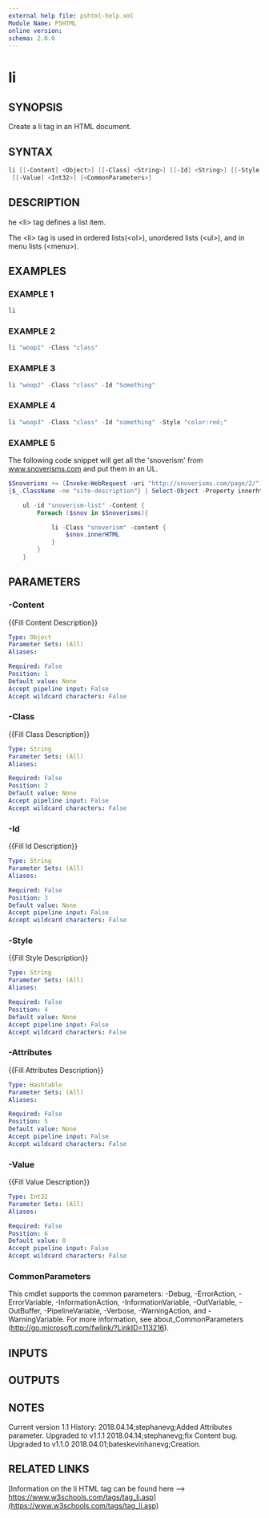 ```yaml
---
external help file: pshtml-help.xml
Module Name: PSHTML
online version:
schema: 2.0.0
---
```


# li

## SYNOPSIS
Create a li tag in an HTML document.

## SYNTAX

``` powershell
li [[-Content] <Object>] [[-Class] <String>] [[-Id] <String>] [[-Style] <String>] [[-Attributes] <Hashtable>]
 [[-Value] <Int32>] [<CommonParameters>]
```

## DESCRIPTION
he \<li\> tag defines a list item.

The \<li\> tag is used in ordered lists(\<ol\>), unordered lists (\<ul\>), and in menu lists (\<menu\>).

## EXAMPLES

### EXAMPLE 1

``` powershell
li
```

### EXAMPLE 2

``` powershell
li "woop1" -Class "class"
```

### EXAMPLE 3

``` powershell
li "woop2" -Class "class" -Id "Something"
```

### EXAMPLE 4

``` powershell
li "woop3" -Class "class" -Id "something" -Style "color:red;"
```

### EXAMPLE 5

The following code snippet will get all the 'snoverism' from www.snoverisms.com and put them in an UL.

``` powershell
$Snoverisms += (Invoke-WebRequest -uri "http://snoverisms.com/page/2/").ParsedHtml.getElementsByTagName("p") | ?
{$_.ClassName -ne "site-description"} | Select-Object -Property innerhtml

    ul -id "snoverism-list" -Content {
        Foreach ($snov in $Snoverisms){

            li -Class "snoverism" -content {
                $snov.innerHTML
            }
        }
    }
```

## PARAMETERS

### -Content
{{Fill Content Description}}

```yaml
Type: Object
Parameter Sets: (All)
Aliases:

Required: False
Position: 1
Default value: None
Accept pipeline input: False
Accept wildcard characters: False
```

### -Class
{{Fill Class Description}}

```yaml
Type: String
Parameter Sets: (All)
Aliases:

Required: False
Position: 2
Default value: None
Accept pipeline input: False
Accept wildcard characters: False
```

### -Id
{{Fill Id Description}}

```yaml
Type: String
Parameter Sets: (All)
Aliases:

Required: False
Position: 3
Default value: None
Accept pipeline input: False
Accept wildcard characters: False
```

### -Style
{{Fill Style Description}}

```yaml
Type: String
Parameter Sets: (All)
Aliases:

Required: False
Position: 4
Default value: None
Accept pipeline input: False
Accept wildcard characters: False
```

### -Attributes
{{Fill Attributes Description}}

```yaml
Type: Hashtable
Parameter Sets: (All)
Aliases:

Required: False
Position: 5
Default value: None
Accept pipeline input: False
Accept wildcard characters: False
```

### -Value
{{Fill Value Description}}

```yaml
Type: Int32
Parameter Sets: (All)
Aliases:

Required: False
Position: 6
Default value: 0
Accept pipeline input: False
Accept wildcard characters: False
```

### CommonParameters
This cmdlet supports the common parameters: -Debug, -ErrorAction, -ErrorVariable, -InformationAction, -InformationVariable, -OutVariable, -OutBuffer, -PipelineVariable, -Verbose, -WarningAction, and -WarningVariable.
For more information, see about_CommonParameters (http://go.microsoft.com/fwlink/?LinkID=113216).

## INPUTS

## OUTPUTS

## NOTES
Current version 1.1
   History:
    2018.04.14;stephanevg;Added Attributes parameter.
Upgraded to v1.1.1
    2018.04.14;stephanevg;fix Content bug.
Upgraded to v1.1.0
    2018.04.01;bateskevinhanevg;Creation.

## RELATED LINKS

[Information on the li HTML tag can be found here --> https://www.w3schools.com/tags/tag_li.asp](https://www.w3schools.com/tags/tag_li.asp)